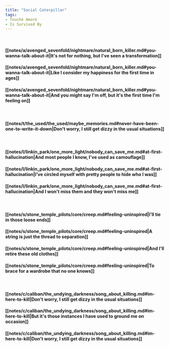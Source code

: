 ```yaml
---
title: "Social Caterpillar"
tags:
- Touché Amoré
- Is Survived By
---
```

&nbsp;
#### [[notes/a/avenged_sevenfold/nightmare/natural_born_killer.md#you-wanna-talk-about-it|It's not for nothing, but I've seen a transformation]]
#### [[notes/a/avenged_sevenfold/nightmare/natural_born_killer.md#you-wanna-talk-about-it|Like I consider my happiness for the first time in ages]]
#### [[notes/a/avenged_sevenfold/nightmare/natural_born_killer.md#you-wanna-talk-about-it|And you might say I'm off, but it's the first time I'm feeling on]]
&nbsp;
#### [[notes/t/the_used/the_used/maybe_memories.md#never-have-been-one-to-write-it-down|Don't worry, I still get dizzy in the usual situations]]
&nbsp;
#### [[notes/l/linkin_park/one_more_light/nobody_can_save_me.md#at-first-hallucination|And most people I know, I've used as camouflage]]
#### [[notes/l/linkin_park/one_more_light/nobody_can_save_me.md#at-first-hallucination|I've circled myself with pretty people to hide who I was]]
#### [[notes/l/linkin_park/one_more_light/nobody_can_save_me.md#at-first-hallucination|And I won't miss them and they won't miss me]]
&nbsp;
#### [[notes/s/stone_temple_pilots/core/creep.md#feeling-uninspired|I'll tie in those loose ends]]
#### [[notes/s/stone_temple_pilots/core/creep.md#feeling-uninspired|A string is just the thread to separation]]
#### [[notes/s/stone_temple_pilots/core/creep.md#feeling-uninspired|And I'll retire these old clothes]]
#### [[notes/s/stone_temple_pilots/core/creep.md#feeling-uninspired|To brace for a wardrobe that no one knows]]
&nbsp;
#### [[notes/c/caliban/the_undying_darkness/song_about_killing.md#im-here-to-kill|Don't worry, I still get dizzy in the usual situations]]
#### [[notes/c/caliban/the_undying_darkness/song_about_killing.md#im-here-to-kill|But it's those instances I have used to ground me on occasion]]
#### [[notes/c/caliban/the_undying_darkness/song_about_killing.md#im-here-to-kill|Don't worry, I still get dizzy in the usual situations]]
